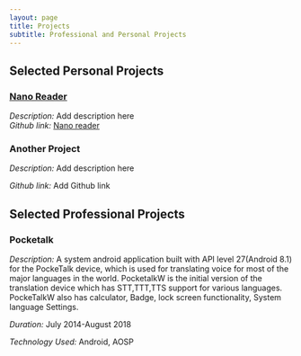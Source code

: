 ```yaml
---
layout: page
title: Projects
subtitle: Professional and Personal Projects
---
```


<!--
## Projects by themes

* [Open source tools for open data](#opentools)
* [Open knowledge](#openknow)
* [Research on machine learning and bioinformatics](#research) (past)
--> 
<!-- to be added:
- asuntohinnat (link to blog post)
- something from Avaus?
-->

## Selected Personal Projects
### [Nano Reader](https://play.google.com/store/apps/details?id=com.microasset.saiful.easyreader&hl=en)   
*Description:* Add description here   
_Github link:_ [Nano reader](...)   
### Another Project
*Description:* Add description here 

*Github link:* Add Github link 

## Selected Professional Projects
### Pocketalk
*Description:* A system android application built with API level 27(Android 8.1) for the PockeTalk device, which is used for translating voice for most of the major languages in the world. PocketalkW is the initial version of the translation device which has STT,TTT,TTS support for various languages. PockeTalkW also has calculator, Badge, lock screen functionality, System language Settings.

*Duration:* July 2014-August 2018 

*Technology Used:* Android, AOSP 

